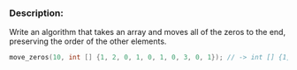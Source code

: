 ### Description:

Write an algorithm that takes an array and moves all of the zeros to the end, preserving the order of the other elements.

```c
move_zeros(10, int [] {1, 2, 0, 1, 0, 1, 0, 3, 0, 1}); // -> int [] {1, 2, 1, 1, 3, 1, 0, 0, 0, 0}
```
